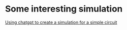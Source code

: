 # Some interesting simulation


[Using chatgpt to create a simulation for a simple circuit](conversation_tf.md)

